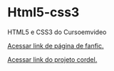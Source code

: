 # Html5-css3
 HTML5 e CSS3 do Cursoemvideo
 
 <a href="https://julietebs.github.io/Html5-css3/Exercícios/ex006/Fanfic.html">Acessar link de página de fanfic.</a>
 
 <a href="https://julietebs.github.io/Html5-css3/exercícios/desafios/projeto-cordel/index.html">Acessar link do projeto cordel.</a>


